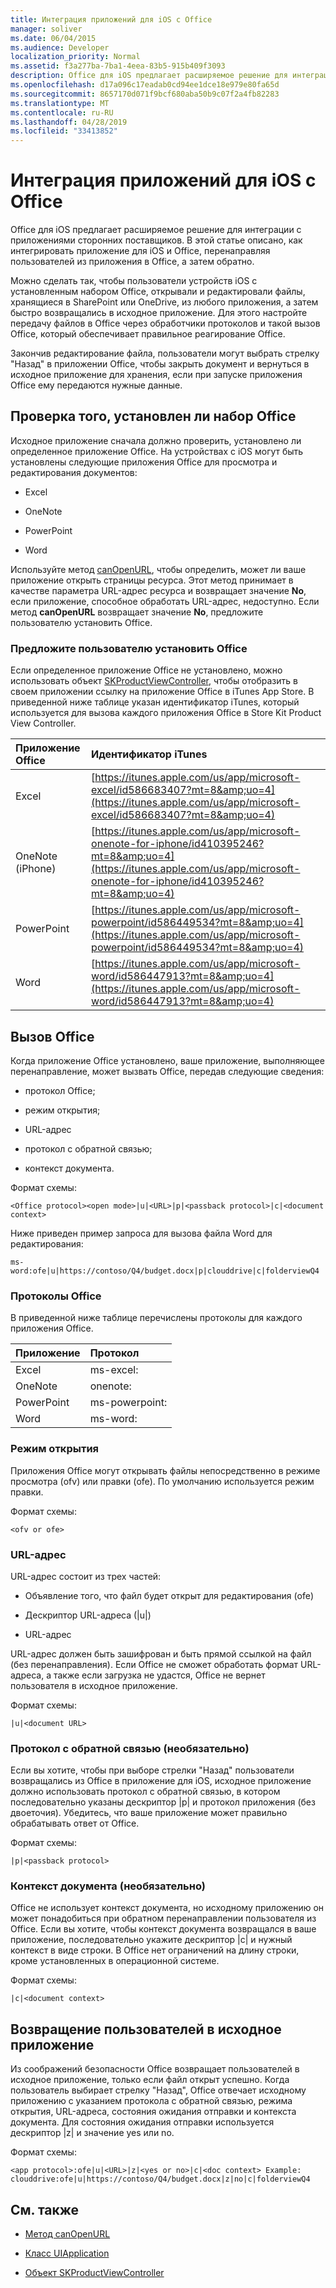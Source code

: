 ```yaml
---
title: Интеграция приложений для iOS с Office
manager: soliver
ms.date: 06/04/2015
ms.audience: Developer
localization_priority: Normal
ms.assetid: f3a277ba-7ba1-4eea-83b5-915b409f3093
description: Office для iOS предлагает расширяемое решение для интеграции с приложениями сторонних поставщиков. В этой статье описано, как интегрировать приложение для iOS и Office, перенаправляя пользователей из приложения в Office, а затем обратно.
ms.openlocfilehash: d17a096c17eadab0cd94ee1dce18e979e80fa65d
ms.sourcegitcommit: 8657170d071f9bcf680aba50b9c07f2a4fb82283
ms.translationtype: MT
ms.contentlocale: ru-RU
ms.lasthandoff: 04/28/2019
ms.locfileid: "33413852"
---
```

# <a name="integrate-with-office-from-ios-applications"></a>Интеграция приложений для iOS с Office

Office для iOS предлагает расширяемое решение для интеграции с приложениями сторонних поставщиков. В этой статье описано, как интегрировать приложение для iOS и Office, перенаправляя пользователей из приложения в Office, а затем обратно.
  
Можно сделать так, чтобы пользователи устройств iOS с установленным набором Office, открывали и редактировали файлы, хранящиеся в SharePoint или OneDrive, из любого приложения, а затем быстро возвращались в исходное приложение. Для этого настройте передачу файлов в Office через обработчики протоколов и такой вызов Office, который обеспечивает правильное реагирование Office.
  
Закончив редактирование файла, пользователи могут выбрать стрелку "Назад" в приложении Office, чтобы закрыть документ и вернуться в исходное приложение для хранения, если при запуске приложения Office ему передаются нужные данные.
  
## <a name="verify-that-office-has-been-installed"></a>Проверка того, установлен ли набор Office

Исходное приложение сначала должно проверить, установлено ли определенное приложение Office. На устройствах с iOS могут быть установлены следующие приложения Office для просмотра и редактирования документов:
  
- Excel
    
- OneNote
    
- PowerPoint
    
- Word
    
Используйте метод [canOpenURL](https://developer.apple.com/library/ios/documentation/UIKit/Reference/UIApplication_Class/index.html), чтобы определить, может ли ваше приложение открыть страницы ресурса. Этот метод принимает в качестве параметра URL-адрес ресурса и возвращает значение **No**, если приложение, способное обработать URL-адрес, недоступно. Если метод **canOpenURL** возвращает значение **No**, предложите пользователю установить Office.
  
### <a name="prompt-the-user-to-install-office"></a>Предложите пользователю установить Office

 Если определенное приложение Office не установлено, можно использовать объект [SKProductViewController](https://developer.apple.com/library/ios/documentation/StoreKit/Reference/SKITunesProductViewController_Ref/index.html), чтобы отобразить в своем приложении ссылку на приложение Office в iTunes App Store. В приведенной ниже таблице указан идентификатор iTunes, который используется для вызова каждого приложения Office в Store Kit Product View Controller. 
  
|**Приложение Office**|**Идентификатор iTunes**|
|:-----|:-----|
|Excel  <br/> |[https://itunes.apple.com/us/app/microsoft-excel/id586683407?mt=8&amp;uo=4](https://itunes.apple.com/us/app/microsoft-excel/id586683407?mt=8&amp;uo=4) <br/> |
|OneNote (iPhone)  <br/> |[https://itunes.apple.com/us/app/microsoft-onenote-for-iphone/id410395246?mt=8&amp;uo=4](https://itunes.apple.com/us/app/microsoft-onenote-for-iphone/id410395246?mt=8&amp;uo=4) <br/> |
|PowerPoint  <br/> |[https://itunes.apple.com/us/app/microsoft-powerpoint/id586449534?mt=8&amp;uo=4](https://itunes.apple.com/us/app/microsoft-powerpoint/id586449534?mt=8&amp;uo=4) <br/> |
|Word  <br/> |[https://itunes.apple.com/us/app/microsoft-word/id586447913?mt=8&amp;uo=4](https://itunes.apple.com/us/app/microsoft-word/id586447913?mt=8&amp;uo=4) <br/> |
   
## <a name="invoke-office"></a>Вызов Office

Когда приложение Office установлено, ваше приложение, выполняющее перенаправление, может вызвать Office, передав следующие сведения: 
  
- протокол Office;
    
- режим открытия;
    
- URL-адрес
    
- протокол с обратной связью;
    
- контекст документа.
    
Формат схемы:
  
 `<Office protocol><open mode>|u|<URL>|p|<passback protocol>|c|<document context>`
  
Ниже приведен пример запроса для вызова файла Word для редактирования:
  
 `ms-word:ofe|u|https://contoso/Q4/budget.docx|p|clouddrive|c|folderviewQ4`
  
### <a name="office-protocols"></a>Протоколы Office

В приведенной ниже таблице перечислены протоколы для каждого приложения Office. 
  
|**Приложение**|**Протокол**|
|:-----|:-----|
|Excel  <br/> |ms-excel:  <br/> |
|OneNote  <br/> |onenote:  <br/> |
|PowerPoint  <br/> |ms-powerpoint:  <br/> |
|Word  <br/> |ms-word:  <br/> |
   
### <a name="open-mode"></a>Режим открытия

Приложения Office могут открывать файлы непосредственно в режиме просмотра (ofv) или правки (ofe). По умолчанию используется режим правки. 
  
Формат схемы:
  
 `<ofv or ofe>`
  
### <a name="url"></a>URL-адрес

URL-адрес состоит из трех частей: 
  
- Объявление того, что файл будет открыт для редактирования (ofe)
    
- Дескриптор URL-адреса (|u|)
    
- URL-адрес
    
URL-адрес должен быть зашифрован и быть прямой ссылкой на файл (без перенаправления). Если Office не сможет обработать формат URL-адреса, а также если загрузка не удастся, Office не вернет пользователя в исходное приложение. 
  
Формат схемы:
  
 `|u|<document URL>`
  
### <a name="passback-protocol-optional"></a>Протокол с обратной связью (необязательно)

Если вы хотите, чтобы при выборе стрелки "Назад" пользователи возвращались из Office в приложение для iOS, исходное приложение должно использовать протокол с обратной связью, в котором последовательно указаны дескриптор |p| и протокол приложения (без двоеточия). Убедитесь, что ваше приложение может правильно обрабатывать ответ от Office.
  
Формат схемы:
  
 `|p|<passback protocol>`
  
### <a name="document-context-optional"></a>Контекст документа (необязательно)

Office не использует контекст документа, но исходному приложению он может понадобиться при обратном перенаправлении пользователя из Office. Если вы хотите, чтобы контекст документа возвращался в ваше приложение, последовательно укажите дескриптор |c| и нужный контекст в виде строки. В Office нет ограничений на длину строки, кроме установленных в операционной системе.
  
Формат схемы:
  
 `|c|<document context>`
  
## <a name="return-users-to-the-referring-application"></a>Возвращение пользователей в исходное приложение

Из соображений безопасности Office возвращает пользователей в исходное приложение, только если файл открыт успешно. Когда пользователь выбирает стрелку "Назад", Office отвечает исходному приложению с указанием протокола с обратной связью, режима открытия, URL-адреса, состояния ожидания отправки и контекста документа. Для состояния ожидания отправки используется дескриптор |z| и значение yes или no.
  
Формат схемы:
  
 `<app protocol>:ofe|u|<URL>|z|<yes or no>|c|<doc context> Example: clouddrive:ofe|u|https://contoso/Q4/budget.docx|z|no|c|folderviewQ4`
  
## <a name="see-also"></a>См. также
<a name="bk_addresources"> </a>

- [Метод canOpenURL](https://developer.apple.com/library/ios/documentation/UIKit/Reference/UIApplication_Class/index.html)
    
- [Класс UIApplication](https://developer.apple.com/library/ios/documentation/UIKit/Reference/UIApplication_Class/index.html)
    
- [Объект SKProductViewController](https://developer.apple.com/library/ios/documentation/StoreKit/Reference/SKITunesProductViewController_Ref/index.html)
    

